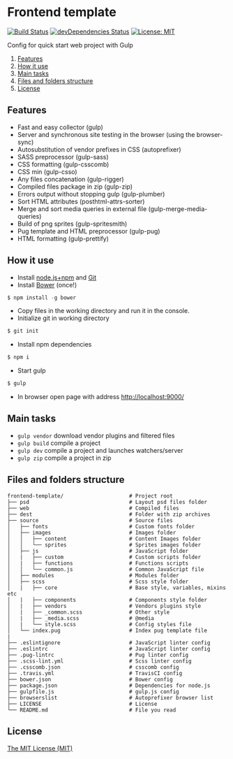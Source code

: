 # Frontend template
[![Build Status](https://travis-ci.org/deeppines/frontend-template.svg?branch=master)](https://travis-ci.org/egorkir/frontend-template)
[![devDependencies Status](https://david-dm.org/deeppines/frontend-template/dev-status.svg)](https://david-dm.org/egorkir/frontend-template?type=dev)
[![License: MIT](https://img.shields.io/badge/License-MIT-blue.svg)](https://github.com/egorkir/frontend-template/blob/master/LICENSE)

Config for quick start web project with Gulp

1. [Features](#features)
2. [How it use](#howto)
3. [Main tasks](#maintasks)
4. [Files and folders structure](#structure)
5. [License](#license)

## <a name="features"></a> Features
+ Fast and easy collector (gulp)
+ Server and synchronous site testing in the browser (using the browser-sync)
+ Autosubstitution of vendor prefixes in CSS (autoprefixer)
+ SASS preprocessor (gulp-sass)
+ CSS formatting (gulp-csscomb)
+ CSS min (gulp-csso)
+ Any files concatenation (gulp-rigger)
+ Compiled files package in zip (gulp-zip)
+ Errors output without stopping gulp (gulp-plumber)
+ Sort HTML attributes (posthtml-attrs-sorter)
+ Merge and sort media queries in external file (gulp-merge-media-queries)
+ Build of png sprites (gulp-spritesmith)
+ Pug template and HTML preprocessor (gulp-pug)
+ HTML formatting (gulp-prettify)

## <a name="howto"></a> How it use
- Install <a href="https://nodejs.org">node.js+npm</a> and <a href="https://git-scm.com/downloads">Git</a>
- Install <a href="http://bower.io/">Bower</a> (once!)

```js
$ npm install -g bower
```
- Copy files in the working directory and run it in the console.<br>
- Initialize git in working directory

```js
$ git init
```
- Install npm dependencies

```js
$ npm i
```
- Start gulp

```js
$ gulp
```

- In browser open page with address <a href="http://localhost:9000/">http://localhost:9000/</a>

## <a name="maintasks"></a> Main tasks
+ `gulp vendor` download vendor plugins and filtered files
+ `gulp build` compile a project
+ `gulp dev` compile a project and launches watchers/server
+ `gulp zip` compile a project in zip

## <a name="structure"></a> Files and folders structure
```
frontend-template/                     # Project root
├── psd                                # Layout psd files folder
├── web                                # Compiled files
├── dest                               # Folder with zip archives
├── source                             # Source files
│   ├── fonts                          # Custom fonts folder
│   ├── images                         # Images folder
│   │   ├── content                    # Content Images folder
│   │   └── sprites                    # Sprites images folder
│   ├── js                             # JavaScript folder
│   |   ├── custom                     # Custom scripts folder
│   |   ├── functions                  # Functions scripts
│   │   └── common.js                  # Common JavaScript file
│   ├── modules                        # Modules folder
│   ├── scss                           # Scss style folder
│   |   ├── core                       # Base style, variables, mixins etc
│   |   ├── components                 # Components style folder
│   |   ├── vendors                    # Vendors plugins style
│   |   ├── _common.scss               # Other style
│   |   ├── _media.scss                # @media
│   |   └── style.scss                 # Config styles file
│   └── index.pug                      # Index pug template file
|
├── .eslintignore                      # JavaScript linter config
├── .eslintrc                          # JavaScript linter config
├── .pug-lintrc                        # Pug linter config
├── .scss-lint.yml                     # Scss linter config
├── .csscomb.json                      # csscomb config
├── .travis.yml                        # TravisCI config
├── bower.json                         # Bower config
├── package.json                       # Dependencies for node.js
├── gulpfile.js                        # gulp.js config
├── browserslist                       # Autoprefixer browser list
├── LICENSE                            # License
└── README.md                          # File you read
```

## <a name="license"></a> License
[The MIT License (MIT)](https://github.com/deeppines/frontend-template/blob/master/LICENSE)
